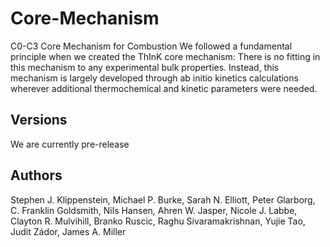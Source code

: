 # Core-Mechanism
C0-C3 Core Mechanism for Combustion
We followed a fundamental principle when we created the ThInK core mechanism: 
There is no fitting in this mechanism to any experimental bulk properties.
Instead, this mechanism is largely developed through ab initio kinetics calculations 
wherever additional thermochemical and kinetic parameters were needed.

## Versions
We are currently pre-release

## Authors
Stephen J. Klippenstein, Michael P. Burke, Sarah N. Elliott, Peter
Glarborg, C. Franklin Goldsmith, Nils Hansen, Ahren W. Jasper,
Nicole J. Labbe, Clayton R. Mulvihill, Branko Ruscic, Raghu
Sivaramakrishnan, Yujie Tao,  Judit Zádor, James A. Miller

